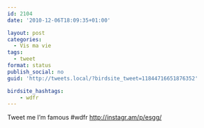 ```yaml
---
id: 2104
date: '2010-12-06T18:09:35+01:00'

layout: post
categories:
  - Vis ma vie
tags:
  - tweet
format: status
publish_social: no
guid: 'http://tweets.local/?birdsite_tweet=11844716651876352'

birdsite_hashtags:
    - wdfr
---
```


Tweet me I’m famous #wdfr http://instagr.am/p/esgg/